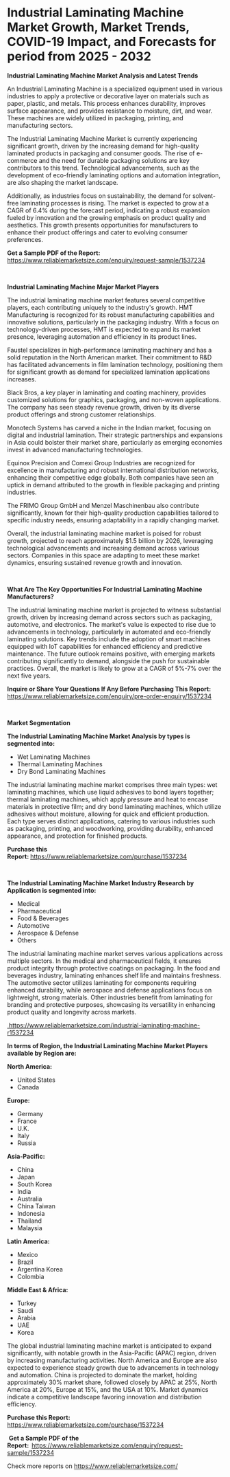 <p><h1>Industrial Laminating Machine Market Growth, Market Trends, COVID-19 Impact, and Forecasts for period from 2025 - 2032</h1></p><p><strong>Industrial Laminating Machine Market Analysis and Latest Trends</strong></p>
<p><p>An Industrial Laminating Machine is a specialized equipment used in various industries to apply a protective or decorative layer on materials such as paper, plastic, and metals. This process enhances durability, improves surface appearance, and provides resistance to moisture, dirt, and wear. These machines are widely utilized in packaging, printing, and manufacturing sectors.</p><p>The Industrial Laminating Machine Market is currently experiencing significant growth, driven by the increasing demand for high-quality laminated products in packaging and consumer goods. The rise of e-commerce and the need for durable packaging solutions are key contributors to this trend. Technological advancements, such as the development of eco-friendly laminating options and automation integration, are also shaping the market landscape. </p><p>Additionally, as industries focus on sustainability, the demand for solvent-free laminating processes is rising. The market is expected to grow at a CAGR of 6.4% during the forecast period, indicating a robust expansion fueled by innovation and the growing emphasis on product quality and aesthetics. This growth presents opportunities for manufacturers to enhance their product offerings and cater to evolving consumer preferences.</p></p>
<p><strong>Get a Sample PDF of the Report:&nbsp;</strong> <a href="https://www.reliablemarketsize.com/enquiry/request-sample/1537234?utm_campaign=2464&utm_medium=2&utm_source=Github&utm_content=ia&utm_term=22022025&utm_id=industrial-laminating-machine">https://www.reliablemarketsize.com/enquiry/request-sample/1537234</a></p>
<p>&nbsp;</p>
<p><strong>Industrial Laminating Machine Major Market Players</strong></p>
<p><p>The industrial laminating machine market features several competitive players, each contributing uniquely to the industry's growth. HMT Manufacturing is recognized for its robust manufacturing capabilities and innovative solutions, particularly in the packaging industry. With a focus on technology-driven processes, HMT is expected to expand its market presence, leveraging automation and efficiency in its product lines.</p><p>Faustel specializes in high-performance laminating machinery and has a solid reputation in the North American market. Their commitment to R&D has facilitated advancements in film lamination technology, positioning them for significant growth as demand for specialized lamination applications increases.</p><p>Black Bros, a key player in laminating and coating machinery, provides customized solutions for graphics, packaging, and non-woven applications. The company has seen steady revenue growth, driven by its diverse product offerings and strong customer relationships.</p><p>Monotech Systems has carved a niche in the Indian market, focusing on digital and industrial lamination. Their strategic partnerships and expansions in Asia could bolster their market share, particularly as emerging economies invest in advanced manufacturing technologies.</p><p>Equinox Precision and Comexi Group Industries are recognized for excellence in manufacturing and robust international distribution networks, enhancing their competitive edge globally. Both companies have seen an uptick in demand attributed to the growth in flexible packaging and printing industries.</p><p>The FRIMO Group GmbH and Menzel Maschinenbau also contribute significantly, known for their high-quality production capabilities tailored to specific industry needs, ensuring adaptability in a rapidly changing market.</p><p>Overall, the industrial laminating machine market is poised for robust growth, projected to reach approximately $1.5 billion by 2026, leveraging technological advancements and increasing demand across various sectors. Companies in this space are adapting to meet these market dynamics, ensuring sustained revenue growth and innovation.</p></p>
<p>&nbsp;</p>
<p><strong>What Are The Key Opportunities For Industrial Laminating Machine Manufacturers?</strong></p>
<p><p>The industrial laminating machine market is projected to witness substantial growth, driven by increasing demand across sectors such as packaging, automotive, and electronics. The market's value is expected to rise due to advancements in technology, particularly in automated and eco-friendly laminating solutions. Key trends include the adoption of smart machines equipped with IoT capabilities for enhanced efficiency and predictive maintenance. The future outlook remains positive, with emerging markets contributing significantly to demand, alongside the push for sustainable practices. Overall, the market is likely to grow at a CAGR of 5%-7% over the next five years.</p></p>
<p><strong>Inquire or Share Your Questions If Any Before Purchasing This Report:</strong> <a href="https://www.reliablemarketsize.com/enquiry/pre-order-enquiry/1537234?utm_campaign=2464&utm_medium=2&utm_source=Github&utm_content=ia&utm_term=22022025&utm_id=industrial-laminating-machine">https://www.reliablemarketsize.com/enquiry/pre-order-enquiry/1537234</a></p>
<p>&nbsp;</p>
<p><strong>Market Segmentation</strong></p>
<p><strong>The Industrial Laminating Machine Market Analysis by types is segmented into:</strong></p>
<p><ul><li>Wet Laminating Machines</li><li>Thermal Laminating Machines</li><li>Dry Bond Laminating Machines</li></ul></p>
<p><p>The industrial laminating machine market comprises three main types: wet laminating machines, which use liquid adhesives to bond layers together; thermal laminating machines, which apply pressure and heat to encase materials in protective film; and dry bond laminating machines, which utilize adhesives without moisture, allowing for quick and efficient production. Each type serves distinct applications, catering to various industries such as packaging, printing, and woodworking, providing durability, enhanced appearance, and protection for finished products.</p></p>
<p><strong>Purchase this Report:&nbsp;</strong><a href="https://www.reliablemarketsize.com/purchase/1537234?utm_campaign=2464&utm_medium=2&utm_source=Github&utm_content=ia&utm_term=22022025&utm_id=industrial-laminating-machine">https://www.reliablemarketsize.com/purchase/1537234</a></p>
<p>&nbsp;</p>
<p><strong>The Industrial Laminating Machine Market Industry Research by Application is segmented into:</strong></p>
<p><ul><li>Medical</li><li>Pharmaceutical</li><li>Food & Beverages</li><li>Automotive</li><li>Aerospace & Defense</li><li>Others</li></ul></p>
<p><p>The industrial laminating machine market serves various applications across multiple sectors. In the medical and pharmaceutical fields, it ensures product integrity through protective coatings on packaging. In the food and beverages industry, laminating enhances shelf life and maintains freshness. The automotive sector utilizes laminating for components requiring enhanced durability, while aerospace and defense applications focus on lightweight, strong materials. Other industries benefit from laminating for branding and protective purposes, showcasing its versatility in enhancing product quality and longevity across markets.</p></p>
<p><a href="https://www.reliablemarketsize.com/industrial-laminating-machine-r1537234?utm_campaign=2464&utm_medium=2&utm_source=Github&utm_content=ia&utm_term=22022025&utm_id=industrial-laminating-machine">&nbsp;https://www.reliablemarketsize.com/industrial-laminating-machine-r1537234</a></p>
<p><strong>In terms of Region, the Industrial Laminating Machine Market Players available by Region are:</strong></p>
<p>
    <p> <strong> North America: </strong>
        <ul>
            <li>United States</li>
            <li>Canada</li>
        </ul>
        </p> 
    <p> <strong> Europe: </strong>
        <ul>
            <li>Germany</li>
            <li>France</li>
            <li>U.K.</li>
            <li>Italy</li>
            <li>Russia</li>
        </ul>
        </p> 
    <p> <strong> Asia-Pacific: </strong>
        <ul>
            <li>China</li>
            <li>Japan</li>
            <li>South Korea</li>
            <li>India</li>
            <li>Australia</li>
            <li>China Taiwan</li>
            <li>Indonesia</li>
            <li>Thailand</li>
            <li>Malaysia</li>
        </ul>
        </p> 
    <p> <strong> Latin America: </strong>
        <ul>
            <li>Mexico</li>
            <li>Brazil</li>
            <li>Argentina Korea</li>
            <li>Colombia</li>
        </ul>
        </p> 
    <p> <strong> Middle East & Africa: </strong>
        <ul>
            <li>Turkey</li>
            <li>Saudi</li>
            <li>Arabia</li>
            <li>UAE</li>
            <li>Korea</li>
        </ul>
    </p>
    </p>
<p><p>The global industrial laminating machine market is anticipated to expand significantly, with notable growth in the Asia-Pacific (APAC) region, driven by increasing manufacturing activities. North America and Europe are also expected to experience steady growth due to advancements in technology and automation. China is projected to dominate the market, holding approximately 30% market share, followed closely by APAC at 25%, North America at 20%, Europe at 15%, and the USA at 10%. Market dynamics indicate a competitive landscape favoring innovation and distribution efficiency.</p></p>
<p><strong>Purchase this Report: </strong><a href="https://www.reliablemarketsize.com/purchase/1537234?utm_campaign=2464&utm_medium=2&utm_source=Github&utm_content=ia&utm_term=22022025&utm_id=industrial-laminating-machine">https://www.reliablemarketsize.com/purchase/1537234</a></p>
<p>&nbsp;<strong>Get a Sample PDF of the Report:&nbsp;&nbsp;</strong><a href="https://www.reliablemarketsize.com/enquiry/request-sample/1537234?utm_campaign=2464&utm_medium=2&utm_source=Github&utm_content=ia&utm_term=22022025&utm_id=industrial-laminating-machine">https://www.reliablemarketsize.com/enquiry/request-sample/1537234</a></p>
<p><strong></strong></p>
<p>Check more reports on <a href="https://www.reliablemarketsize.com/?utm_campaign=2464&utm_medium=2&utm_source=Github&utm_content=ia&utm_term=22022025&utm_id=industrial-laminating-machine">https://www.reliablemarketsize.com/</a></p>